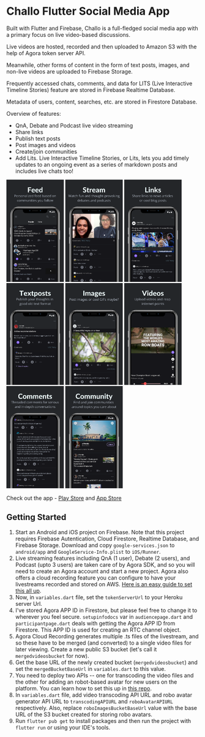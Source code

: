 # Challo Flutter Social Media App

Built with Flutter and Firebase, Challo is a full-fledged social media app with a primary focus on live video-based discussions.

Live videos are hosted, recorded and then uploaded to Amazon S3 with the help of Agora token server API.

Meanwhile, other forms of content in the form of text posts, images, and non-live videos are uploaded to Firebase Storage.

Frequently accessed chats, comments, and data for LITS (Live Interactive Timeline Stories) feature are stored in Firebase Realtime Database.

Metadata of users, content, searches, etc. are stored in Firestore Database.

Overview of features:

- QnA, Debate and Podcast live video streaming
- Share links
- Publish text posts
- Post images and videos
- Create/join communities
- Add Lits. Live Interactive Timeline Stories, or Lits, lets you add timely updates to an ongoing event as a series of markdown posts and includes live chats too!

<img src="https://github.com/abhinishere/challo/blob/main/assets/showcase/challo-1.png" width="150"/> <img src="https://github.com/abhinishere/challo/blob/main/assets/showcase/challo-2.png" width="150"/> <img src="https://github.com/abhinishere/challo/blob/main/assets/showcase/challo-3.png" width="150"/> <img src="https://github.com/abhinishere/challo/blob/main/assets/showcase/challo-4.png" width="150"/> <img src="https://github.com/abhinishere/challo/blob/main/assets/showcase/challo-5.png" width="150"/> <img src="https://github.com/abhinishere/challo/blob/main/assets/showcase/challo-6.png" width="150"/> <img src="https://github.com/abhinishere/challo/blob/main/assets/showcase/challo-7.png" width="150"/> <img src="https://github.com/abhinishere/challo/blob/main/assets/showcase/challo-8.png" width="150"/>

Check out the app - [Play Store](https://play.google.com/store/apps/details?id=tv.challo.challo) and [App Store](https://apps.apple.com/in/app/challo-live-discussions/id1611176469)

## Getting Started

1. Start an Android and iOS project on Firebase. Note that this project requires Firebase Autentication, Cloud Firestore, Realtime Database, and Firebase Storage. Download and copy `google-services.json` to `android/app` and `GoogleService-Info.plist` to `iOS/Runner`.
2. Live streaming features including QnA (1 user), Debate (2 users), and Podcast (upto 3 users) are taken care of by Agora SDK, and so you will need to create an Agora account and start a new project. Agora also offers a cloud recording feature you can configure to have your livestreams recorded and stored on AWS. [Here is an easy guide to set this all up](https://www.agora.io/en/blog/cloud-recording-for-flutter-video-chat/).
3. Now, in `variables.dart` file, set the `tokenServerUrl` to your Heroku server Url.
4. I've stored Agora APP ID in Firestore, but please feel free to change it to wherever you feel secure. `setupinfodocs` var in `audiencepage.dart` and `participantpage.dart` deals with getting the Agora APP ID from Firestore. This APP ID is used for creating an RTC channel object.
5. Agora Cloud Recording generates multiple .ts files of the livestream, and so these have to be merged (and converted) to a single video files for later viewing. Create a new public S3 bucket (let's call it `mergedvideosbucket` for now).
6. Get the base URL of the newly created bucket (`mergedvideosbucket`) and set the `mergedBucketBaseUrl` in `variables.dart` to this value.
7. You need to deploy two APIs -- one for transcoding the video files and the other for adding an robot-based avatar for new users on the platform. You can learn how to set this up in [this repo](https://github.com/abhinishere/some-aws-apis).
8. In `variables.dart` file, add video transcoding API URL and robo avatar generator API URL to `transcodingAPIURL` and `roboAvatarAPIURL` respectively. Also, replace `roboImagesBucketBaseUrl` value with the base URL of the S3 bucket created for storing robo avatars.
9. Run `flutter pub get` to install packages and then run the project with `flutter run` or using your IDE's tools.
